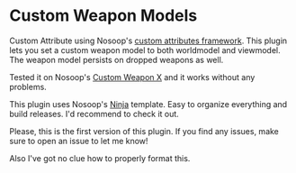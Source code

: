 # Custom Weapon Models

Custom Attribute using Nosoop's [custom attributes framework](https://github.com/nosoop/SM-TFCustAttr). This plugin lets you set a custom weapon model to both worldmodel and viewmodel. The weapon model persists on dropped weapons as well.

Tested it on Nosoop's [Custom Weapon X](https://github.com/nosoop/SM-TFCustomWeaponsX) and it works without any problems.

This plugin uses Nosoop's [Ninja](https://github.com/nosoop/NinjaBuild-SMPlugin) template. Easy to organize everything and build releases. I'd recommend to check it out.

Please, this is the first version of this plugin. If you find any issues, make sure to open an issue to let me know!

Also I've got no clue how to properly format this.
